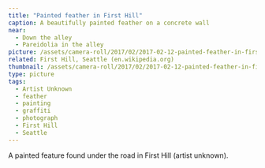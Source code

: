 ```yaml
---
title: "Painted feather in First Hill"
caption: A beautifully painted feather on a concrete wall
near:
  - Down the alley
  - Pareidolia in the alley
picture: /assets/camera-roll/2017/02/2017-02-12-painted-feather-in-first-hill/20170212_210600412_iOS.jpg
related: First Hill, Seattle (en.wikipedia.org)
thumbnail: /assets/camera-roll/2017/02/2017-02-12-painted-feather-in-first-hill/20170212_210600412_iOS-thumbnail.jpg
type: picture
tags:
  - Artist Unknown
  - feather
  - painting
  - graffiti
  - photograph
  - First Hill
  - Seattle
---
```

A painted feature found under the road in First Hill (artist unknown).